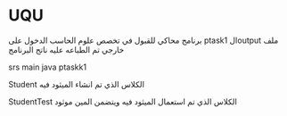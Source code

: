 # UQU
برنامج محاكي للقبول في تخصص علوم الحاسب
الدخول على ptask1
الoutput ملف خارجي تم الطباعه عليه ناتج البرنامج


srs
main
java
ptaskk1


Student الكلاس الذي تم انشاء الميثود فيه

StudentTest الكلاس الذي تم استعمال الميثود فيه ويتضمن المين موثود
